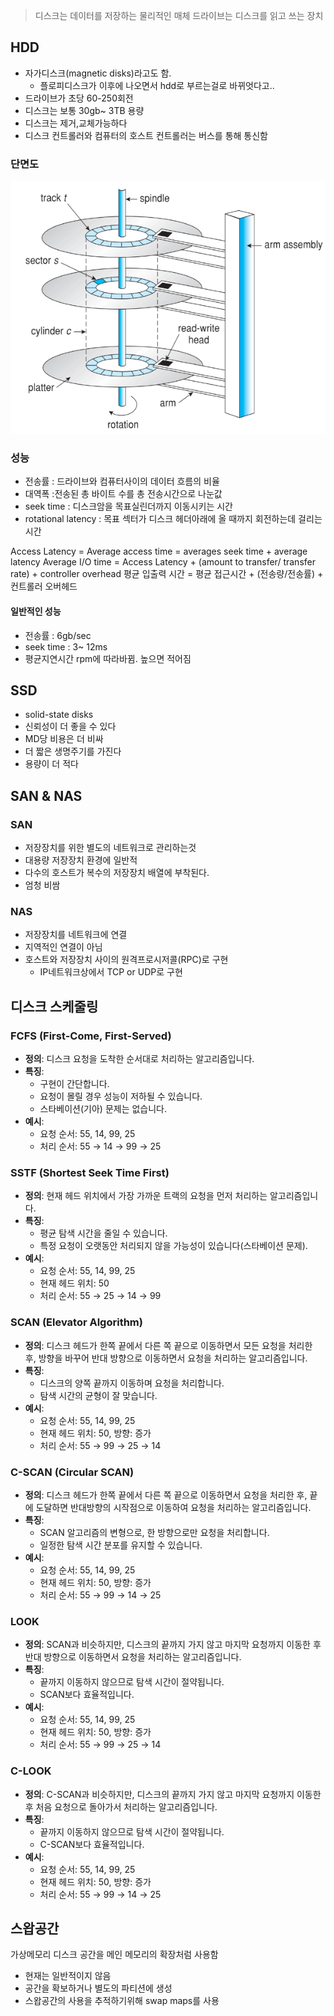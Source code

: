 >디스크는 데이터를 저장하는 물리적인 매체
>드라이브는 디스크를 읽고 쓰는 장치
## HDD
- 자가디스크(magnetic disks)라고도 함.
	- 플로피디스크가 이후에 나오면서 hdd로 부르는걸로 바뀌엇다고..
- 드라이브가 초당 60-250회전
- 디스크는 보통 30gb~ 3TB 용량
- 디스크는 제거,교체가능하다
- 디스크 컨트롤러와 컴퓨터의 호스트 컨트롤러는 버스를 통해 통신함

### 단면도
![300](assets/11.%20보조%20저장%20장치-20240615013143218.png)


### 성능
- 전송률 : 드라이브와 컴퓨터사이의 데이터 흐름의 비율
- 대역폭 :전송된 총 바이트 수를 총 전송시간으로 나눈값
- seek time : 디스크암을 목표실린더까지 이동시키는 시간
- rotational latency : 목표 섹터가 디스크 헤더아래에 올 때까지 회전하는데 걸리는 시간

Access Latency = Average access time = averages seek time + average latency
Average I/O time = Access Latency + (amount to transfer/ transfer rate) + controller overhead
평균 입출력 시간 = 평균 접근시간 + (전송량/전송률) + 컨트롤러 오버헤드

#### 일반적인 성능
- 전송률 : 6gb/sec
- seek time : 3~ 12ms
- 평균지연시간 rpm에 따라바뀜. 높으면 적어짐

## SSD
- solid-state disks
- 신뢰성이 더 좋을 수 있다
- MD당 비용은 더 비싸
- 더 짧은 생명주기를 가진다
- 용량이 더 적다


## SAN  & NAS
### SAN
- 저장장치를 위한 별도의 네트워크로 관리하는것
- 대용량 저장장치 환경에 일반적
- 다수의 호스트가 복수의 저장장치 배열에 부착된다.
- 엄청 비쌈


### NAS
- 저장장치를 네트워크에 연결 
- 지역적인 연결이 아님
 - 호스트와 저장장치 사이의 원격프로시저콜(RPC)로 구현
	 - IP네트워크상에서 TCP or UDP로 구현


## 디스크 스케줄링

###  FCFS (First-Come, First-Served)
- **정의**: 디스크 요청을 도착한 순서대로 처리하는 알고리즘입니다.
- **특징**:
  - 구현이 간단합니다.
  - 요청이 몰릴 경우 성능이 저하될 수 있습니다.
  - 스타베이션(기아) 문제는 없습니다.
- **예시**:
  - 요청 순서: 55, 14, 99, 25
  - 처리 순서: 55 → 14 → 99 → 25

### SSTF (Shortest Seek Time First)
- **정의**: 현재 헤드 위치에서 가장 가까운 트랙의 요청을 먼저 처리하는 알고리즘입니다.
- **특징**:
  - 평균 탐색 시간을 줄일 수 있습니다.
  - 특정 요청이 오랫동안 처리되지 않을 가능성이 있습니다(스타베이션 문제).
- **예시**:
  - 요청 순서: 55, 14, 99, 25
  - 현재 헤드 위치: 50
  - 처리 순서: 55 → 25 → 14 → 99

### SCAN (Elevator Algorithm)
- **정의**: 디스크 헤드가 한쪽 끝에서 다른 쪽 끝으로 이동하면서 모든 요청을 처리한 후, 방향을 바꾸어 반대 방향으로 이동하면서 요청을 처리하는 알고리즘입니다.
- **특징**:
  - 디스크의 양쪽 끝까지 이동하며 요청을 처리합니다.
  - 탐색 시간의 균형이 잘 맞습니다.
- **예시**:
  - 요청 순서: 55, 14, 99, 25
  - 현재 헤드 위치: 50, 방향: 증가
  - 처리 순서: 55 → 99 → 25 → 14

### C-SCAN (Circular SCAN)
- **정의**: 디스크 헤드가 한쪽 끝에서 다른 쪽 끝으로 이동하면서 요청을 처리한 후, 끝에 도달하면 반대방향의 시작점으로 이동하여 요청을 처리하는 알고리즘입니다.
- **특징**:
  - SCAN 알고리즘의 변형으로, 한 방향으로만 요청을 처리합니다.
  - 일정한 탐색 시간 분포를 유지할 수 있습니다.
- **예시**:
  - 요청 순서: 55, 14, 99, 25
  - 현재 헤드 위치: 50, 방향: 증가
  - 처리 순서: 55 → 99 → 14 → 25

### LOOK
- **정의**: SCAN과 비슷하지만, 디스크의 끝까지 가지 않고 마지막 요청까지 이동한 후 반대 방향으로 이동하면서 요청을 처리하는 알고리즘입니다.
- **특징**:
  - 끝까지 이동하지 않으므로 탐색 시간이 절약됩니다.
  - SCAN보다 효율적입니다.
- **예시**:
  - 요청 순서: 55, 14, 99, 25
  - 현재 헤드 위치: 50, 방향: 증가
  - 처리 순서: 55 → 99 → 25 → 14

### C-LOOK
- **정의**: C-SCAN과 비슷하지만, 디스크의 끝까지 가지 않고 마지막 요청까지 이동한 후 처음 요청으로 돌아가서 처리하는 알고리즘입니다.
- **특징**:
  - 끝까지 이동하지 않으므로 탐색 시간이 절약됩니다.
  - C-SCAN보다 효율적입니다.
- **예시**:
  - 요청 순서: 55, 14, 99, 25
  - 현재 헤드 위치: 50, 방향: 증가
  - 처리 순서: 55 → 99 → 14 → 25


## 스왑공간

가상메모리 디스크 공간을 메인 메모리의 확장처럼 사용함
- 현재는 일반적이지 않음
- 공간을 확보하거나 별도의 파티션에 생성
- 스왑공간의 사용을 추적하기위해 swap maps를 사용
